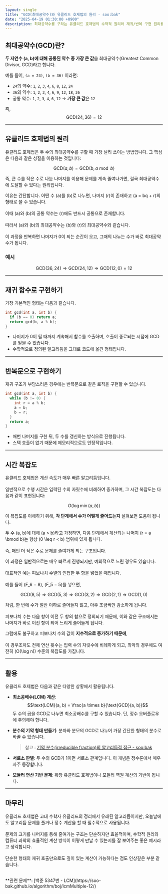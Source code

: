 ```yaml
---
layout: single
title: "GCD(최대공약수)와 유클리드 호제법의 원리 - soo:bak"
date: "2025-04-19 01:30:00 +0900"
description: 최대공약수를 구하는 유클리드 호제법의 수학적 원리와 재귀/반복 구현 원리를 초보자도 쉽게 이해할 수 있도록 LaTeX 수식과 함께 자세히 설명한 글
---
```


## 최대공약수(GCD)란?

**두 자연수 \(a, b\)에 대해 공통된 약수 중 가장 큰 값**을 최대공약수(Greatest Common Divisor, GCD)라고 합니다.

예를 들어, `(a = 24)`, `(b = 36)` 이라면:
- `24`의 약수: `1`, `2`, `3`, `4`, `6`, `8`, `12`, `24`
- `36`의 약수: `1`, `2`, `3`, `4`, `6`, `9`, `12`, `18`, `36`
- 공통 약수: `1`, `2`, `3`, `4`, `6`, `12` → **가장 큰 값**은 `12`

즉, $$\text{GCD}(24, 36) = 12$$

---

## 유클리드 호제법의 원리

유클리드 호제법은 두 수의 최대공약수를 구할 때 가장 널리 쓰이는 방법입니다. 그 핵심은 다음과 같은 성질을 이용하는 것입니다:<br>

$$
\text{GCD}(a, b) = \text{GCD}(b, a \bmod b)
$$

즉, 큰 수를 작은 수로 나눈 나머지를 이용해 문제를 계속 줄여나가면, 결국 최대공약수에 도달할 수 있다는 원리입니다.<br>

이유는 간단합니다. 어떤 수 \(a\)를 \(b\)로 나누면, 나머지 \(r\)이 존재하고 \(a = bq + r\)의 형태로 쓸 수 있습니다. <br>
<br>
이때 \(a\)와 \(b\)의 공통 약수는 \(r\)에도 반드시 공통으로 존재합니다.<br>
<br>
따라서 \(a\)와 \(b\)의 최대공약수는 \(b\)와 \(r\)의 최대공약수와 같습니다.<br>
<br>
이 과정을 반복하면 나머지가 0이 되는 순간이 오고, 그때의 나누는 수가 바로 최대공약수가 됩니다.<br>

### 예시

$$
\text{GCD}(36, 24) \Rightarrow \text{GCD}(24, 12) \Rightarrow \text{GCD}(12, 0) = 12
$$

---

## 재귀 함수로 구현하기

가장 기본적인 형태는 다음과 같습니다.

```cpp
int gcd(int a, int b) {
  if (b == 0) return a;
  return gcd(b, a % b);
}
```

- 나머지가 0이 될 때까지 계속해서 함수를 호출하며, 호출이 종료되는 시점에 GCD를 얻을 수 있습니다.
- 수학적으로 정의된 알고리듬을 그대로 코드에 옮긴 형태입니다.

---

## 반복문으로 구현하기

재귀 구조가 부담스러운 경우에는 반복문으로 같은 로직을 구현할 수 있습니다.

```cpp
int gcd(int a, int b) {
  while (b != 0) {
    int r = a % b;
    a = b;
    b = r;
  }
  return a;
}
```

- 매번 나머지를 구한 뒤, 두 수를 갱신하는 방식으로 진행됩니다.
- 스택 호출이 없기 때문에 메모리적으로도 안정적입니다.

---

## 시간 복잡도

유클리드 호제법은 계산 속도가 매우 빠른 알고리듬입니다.<br>
<br>
일반적으로 수행 시간은 입력된 수의 자릿수에 비례하여 증가하며, 그 시간 복잡도는 다음과 같이 표현됩니다:

$$
O(\log \min(a, b))
$$

이 복잡도를 이해하기 위해, **각 단계에서 수가 어떻게 줄어드는지** 살펴보면 도움이 됩니다.

두 수 \(a, b\)에 대해 \(a > b\)라고 가정하면, 다음 단계에서 계산되는 나머지 \(r = a \bmod b\)는 항상 \(0 \leq r < b\) 범위에 있게 됩니다.<br>
<br>
즉, 매번 더 작은 수로 문제를 줄여가게 되는 구조입니다.<br>

이 과정은 일반적으로는 매우 빠르게 진행되지만, 예외적으로 느린 경우도 있습니다.<br>
<br>
대표적인 예는 피보나치 수열의 인접한 두 항을 넣었을 때입니다.<br>
<br>
예를 들어 \(F_6 = 8\), \(F_5 = 5\)를 넣으면,

$$
\text{GCD}(8, 5) \Rightarrow \text{GCD}(5, 3) \Rightarrow \text{GCD}(3, 2) \Rightarrow \text{GCD}(2, 1) \Rightarrow \text{GCD}(1, 0)
$$

처럼, 한 번에 수가 절반 이하로 줄어들지 않고, 아주 조금씩만 감소하게 됩니다.<br>
<br>
피보나치 수는 다음 항이 이전 두 항의 합으로 정의되기 때문에, 이와 같은 구조에서는 나머지가 바로 이전 항이 되어 느리게 줄어들게 됩니다.<br>

그럼에도 불구하고 피보나치 수의 값이 **지수적으로 증가하기 때문에**,<br>
<br>
이 경우조차도 전체 연산 횟수는 입력 수의 자릿수에 비례하게 되고, 최악의 경우에도 여전히 \(O(\log n)\) 수준의 복잡도를 가집니다.

---

## 활용

유클리드 호제법은 다음과 같은 다양한 상황에서 활용됩니다.

- **최소공배수(LCM) 계산**:
  $$\text{LCM}(a, b) = \frac{a \times b}{\text{GCD}(a, b)}$$
  두 수의 곱을 GCD로 나누면 최소공배수를 구할 수 있습니다. 단, 정수 오버플로우에 주의해야 합니다.

- **분수의 기약 형태 만들기**:
  분자와 분모의 GCD로 나누어 가장 간단한 형태의 분수로 바꿀 수 있습니다.
  > 참고 : [기약 분수(irreducible fraction)의 알고리듬적 접근 - soo:bak](https://soo-bak.github.io/algorithm/theory/irreducible-fraction/)

- **서로소 판별**:
  두 수의 GCD가 1이면 서로소 관계입니다. 이 개념은 정수론에서 매우 자주 등장합니다.

- **모듈러 연산 기반 문제**:
  확장 유클리드 호제법이나 모듈러 역원 계산의 기반이 됩니다.

---

## 마무리

유클리드 호제법은 고대 수학자 유클리드의 정리에서 유래된 알고리듬이지만, 오늘날에도 알고리듬 문제를 풀거나 정수 계산을 할 때 필수적으로 사용됩니다. <br>
<br>
문제의 크기를 나머지를 통해 줄여가는 구조는 단순하지만 효율적이며, 수학적 원리와 컴퓨터 과학의 효율적인 계산 방식이 어떻게 만날 수 있는지를 잘 보여주는 좋은 예시라고 생각합니다.<br>
<br>
단순한 형태의 재귀 호출만으로도 깊이 있는 계산이 가능하다는 점도 인상깊은 부분 같습니다. <br>

<br>
**관련 문제**: [백준 5347번 - LCM](https://soo-bak.github.io/algorithm/boj/lcmMultiple-12/)
